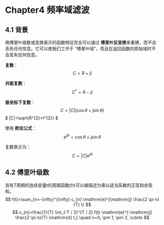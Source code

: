 # Chapter4 频率域滤波
## 4.1 背景
用傅里叶级数或变换表示的函数特征完全可以通过 **傅里叶反变换**来重建，而不会丢失任何信息。它可以使我们工作于 “傅里叶域”，而且在返回函数的原始域时不会丢失任何信息。

**复数**：
$$
C=R+\mathrm{j} I
$$

**共轭复数**：
$$
C^{*}=R-\mathrm{j} I
$$

**极坐标下复数**：
$$
C=|C|(\cos \theta+j \sin \theta)
$$
$
|C|=\sqrt{R^{2}+I^{2}}
$

使用 **欧拉公式**：
$$
\mathrm{e}^{\mathrm{j} \theta}=\cos \theta+\mathrm{j} \sin \theta
$$

复数表示为：
$$
C=|C| \mathrm{e}^{\mathrm{j} \theta}
$$

## 4.2 傅里叶级数
具有T周期的连续变量t的周期函数$f(t)$可以被描述为乘以适当系数的正弦和余弦和。
$$
f(t)=\sum_{n=-\infty}^{\infty} c_{n} \mathrm{e}^{\mathrm{j} \frac{2 \pi n}{T} t}
$$
$$
c_{n}=\frac{1}{T} \int_{-T / 2}^{T / 2} f(t) \mathrm{e}^{-\mathrm{j} \frac{2 \pi n}{T} \mathrm{d} t,} \quad n=0, \pm 1, \pm 2, \cdots
$$



